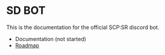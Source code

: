 # SD BOT
This is the documentation for the official SCP:SR discord bot.

- Documentation (not started)
- [Roadmap](https://github.com/users/asfwrhg/projects/1)
